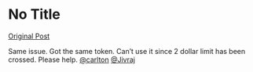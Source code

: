 # No Title

[Original Post](https://discourse.onlinedegree.iitm.ac.in/t/164277/495)

<p>Same issue. Got the same token. Can’t use it since 2 dollar limit has been crossed. Please help. <a class="mention" href="/u/carlton">@carlton</a> <a class="mention" href="/u/jivraj">@Jivraj</a></p>